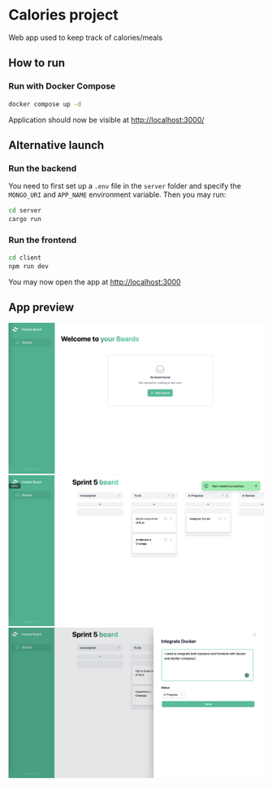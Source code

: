# Calories project

Web app used to keep track of calories/meals

## How to run

### Run with Docker Compose

```bash
docker compose up -d
```

Application should now be visible at [http://localhost:3000/](http://localhost:3000/)

## Alternative launch
### Run the backend

You need to first set up a `.env` file in the `server` folder and specify the 
`MONGO_URI` and `APP_NAME` environment variable.
Then you may run:

```bash
cd server
cargo run
```

### Run the frontend
```bash
cd client
npm run dev
```

You may now open the app at [http://localhost:3000](http://localhost:3000)


## App preview

![homepage](./docs/screenshot3.png)
![boardpage](./docs/screenshot1.png)
![taskopen](./docs/screenshot2.png)
